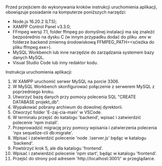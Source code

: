Przed przejściem do wykonywania kroków instrukcji uruchomienia aplikacji, obowiązuje posiadanie na komputerze poniższych narzędzi:
- Node.js 16.20.2 (LTS);
- XAMPP Control Panel v3.3.0;
- FFmpeg wersji 7.1, folder ffmpeg po domyślnej instalacji ma się znaleźć bezpośrednio na dysku C (w innym przypadku dodać do pliku .env w folderze backend zmienną środowiskową FFMPEG_PATH=<sćieżka do pliku ffmpeg.exe>).
- MySQL Workbench lub inne narzędzie do zarządzania systemem bazy danych MySQL.
- Visual Studio Code lub inny redaktor kodu.

Instrukcja uruchomienia aplikacji:
1. W XAMPP uruchomić serwer MySQL na porcie 3306.
2. W MySQL Workbench skonfigurować połączenie z serwerem MySQL z poprzedniego kroku.
3. Utworzyć bazę danych przy pomocy polecenia SQL "CREATE DATABASE projekt_db".
4. Wypakować pobrany archiwum do dowolnej dyrektorii.
5. Otworzyć folder 'E-zaj-cia-main' w VSCode.
6. W terminalu przejść do katalogu 'backend', wpisać i zatwierdzić polecenie 'npm install'.
7. Przeprowadzić migrację przy pomocy wpisania i zatwierzenia polecenia 'npx sequelize-cli db:migrate'.
8. Wpisać i zatwierdzić polecenie 'node .\server.js' będąc w katalogu 'backend'.
9. Powtórzyć krok 5, ale dla katalogu 'frontend'.
10. Wpisać i zatwierdzić polecenie 'npm start', będąc w katalogu 'frontend'.
11. Przejść do strony pod adresem 'http://localhost:3001/' w przeglądarce.
